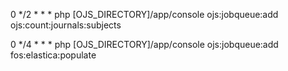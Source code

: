 0 */2 * * * php [OJS_DIRECTORY]/app/console ojs:jobqueue:add ojs:count:journals:subjects

0 */4 * * * php [OJS_DIRECTORY]/app/console ojs:jobqueue:add fos:elastica:populate 
